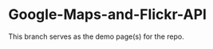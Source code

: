 Google-Maps-and-Flickr-API
==========================

This branch serves as the demo page(s) for the repo.
